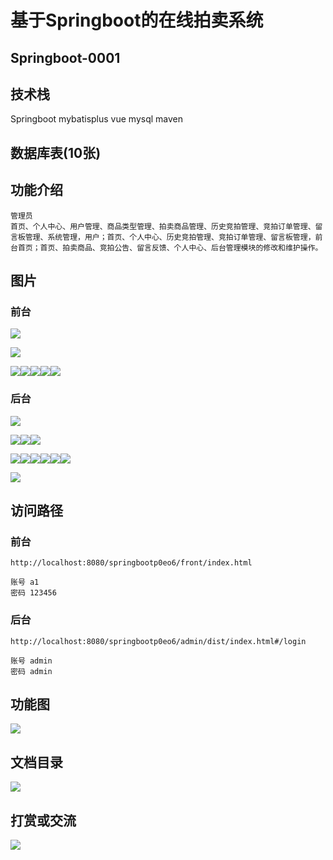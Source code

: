 # 基于Springboot的在线拍卖系统

## Springboot-0001



## 技术栈

Springboot mybatisplus vue mysql maven



## 数据库表(10张)



## 功能介绍

```properties
管理员
首页、个人中心、用户管理、商品类型管理、拍卖商品管理、历史竞拍管理、竞拍订单管理、留言板管理、系统管理，用户；首页、个人中心、历史竞拍管理、竞拍订单管理、留言板管理，前台首页；首页、拍卖商品、竞拍公告、留言反馈、个人中心、后台管理模块的修改和维护操作。
```



## 图片

### 前台

![](./images/1.jpg)

![](./images/2.jpg)





![](./images/3.jpg)![](./images/4.jpg)![](./images/5.jpg)![](./images/6.jpg)![](./images/7.jpg)

### 后台

![](./images/8.jpg)

![](./images/9.jpg)![](./images/10.jpg)![](./images/11.jpg)

![](./images/12.jpg)![](./images/13.jpg)![](./images/14.jpg)![](./images/15.jpg)![](./images/16.jpg)![](./images/17.jpg)

![](./images/18.jpg)

## 访问路径

### 前台

```properties
http://localhost:8080/springbootp0eo6/front/index.html

账号 a1
密码 123456
```

### 后台

```properties
http://localhost:8080/springbootp0eo6/admin/dist/index.html#/login

账号 admin
密码 admin
```





## 功能图

![](./images/gn.jpg)



## 文档目录

![](./images/wd.jpg)



## 打赏或交流

![](./images/vx.jpg)







